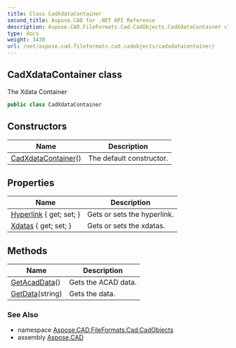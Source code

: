 ```yaml
---
title: Class CadXdataContainer
second_title: Aspose.CAD for .NET API Reference
description: Aspose.CAD.FileFormats.Cad.CadObjects.CadXdataContainer class. The Xdata Container
type: docs
weight: 3430
url: /net/aspose.cad.fileformats.cad.cadobjects/cadxdatacontainer/
---
```

## CadXdataContainer class

The Xdata Container

```csharp
public class CadXdataContainer
```

## Constructors

| Name | Description |
| --- | --- |
| [CadXdataContainer](cadxdatacontainer/)() | The default constructor. |

## Properties

| Name | Description |
| --- | --- |
| [Hyperlink](../../aspose.cad.fileformats.cad.cadobjects/cadxdatacontainer/hyperlink/) { get; set; } | Gets or sets the hyperlink. |
| [Xdatas](../../aspose.cad.fileformats.cad.cadobjects/cadxdatacontainer/xdatas/) { get; set; } | Gets or sets the xdatas. |

## Methods

| Name | Description |
| --- | --- |
| [GetAcadData](../../aspose.cad.fileformats.cad.cadobjects/cadxdatacontainer/getacaddata/)() | Gets the ACAD data. |
| [GetData](../../aspose.cad.fileformats.cad.cadobjects/cadxdatacontainer/getdata/)(string) | Gets the data. |

### See Also

* namespace [Aspose.CAD.FileFormats.Cad.CadObjects](../../aspose.cad.fileformats.cad.cadobjects/)
* assembly [Aspose.CAD](../../)


